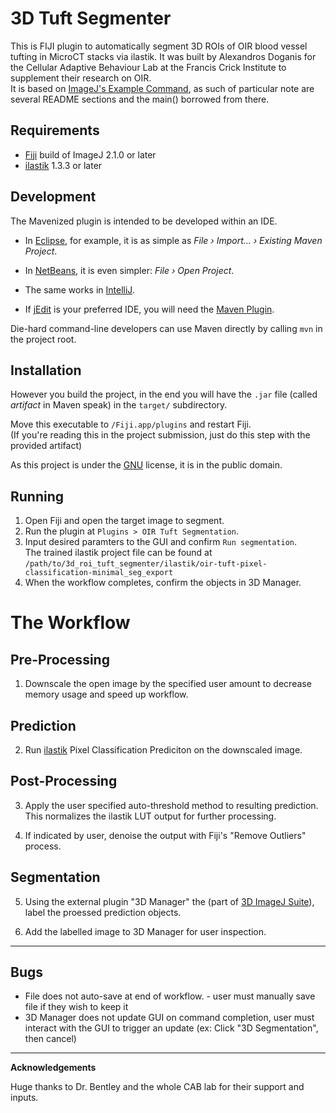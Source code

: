 3D Tuft Segmenter
==========================
This is FIJI plugin to automatically segment 3D ROIs of OIR blood vessel tufting in MicroCT stacks via ilastik.
It was built by Alexandros Doganis for the Cellular Adaptive Behaviour Lab at the Francis Crick Institute to supplement their research on OIR.  
It is based on [ImageJ's Example Command](https://github.com/imagej/example-imagej-command), as such of particular note are several README sections and the main() borrowed from there.

Requirements
------------

* [Fiji](https://imagej.net/Fiji/Downloads) build of ImageJ 2.1.0 or later
* [ilastik](https://www.ilastik.org/download.html) 1.3.3 or later

Development
-----------

The Mavenized plugin is intended to be developed within an IDE. 

* In [Eclipse](http://eclipse.org), for example, it is as simple as
  _File &#8250; Import... &#8250; Existing Maven Project_.

* In [NetBeans](http://netbeans.org), it is even simpler:
  _File &#8250; Open Project_.

* The same works in [IntelliJ](http://jetbrains.net).

* If [jEdit](http://jedit.org) is your preferred IDE, you will need the
  [Maven Plugin](http://plugins.jedit.org/plugins/?MavenPlugin).

Die-hard command-line developers can use Maven directly by calling `mvn`
in the project root.

Installation
--------------

However you build the project, in the end you will have the `.jar` file
(called *artifact* in Maven speak) in the `target/` subdirectory.

Move this executable to `/Fiji.app/plugins` and restart Fiji.  
(If you're reading this in the project submission, just do this step with the provided artifact)

As this project is under the [GNU](https://www.gnu.org/licenses/gpl-3.0.en.html) license, it is in the public domain.

Running
-------

1. Open Fiji and open the target image to segment.
2. Run the plugin at `Plugins > OIR Tuft Segmentation`.
3. Input desired paramters to the GUI and confirm `Run segmentation`.  
   The trained ilastik project file can be found at `/path/to/3d_roi_tuft_segmenter/ilastik/oir-tuft-pixel-classification-minimal_seg_export`
5. When the workflow completes, confirm the objects in 3D Manager.


The Workflow
=============

Pre-Processing
------------------

1. Downscale the open image by the specified user amount to decrease memory usage and speed up workflow.

Prediction
--------------

2. Run [ilastik](https://www.ilastik.org/index.html) Pixel Classification Prediciton on the downscaled image.

Post-Processing
-------------------

3. Apply the user specified auto-threshold method to resulting prediction.
   This normalizes the ilastik LUT output for further processing.

4. If indicated by user, denoise the output with Fiji's "Remove Outliers" process.

Segmentation
-------------

5. Using the external plugin "3D Manager" the (part of [3D ImageJ Suite](https://imagejdocu.tudor.lu/plugin/stacks/3d_ij_suite/start)), label the proessed prediction objects.

6. Add the labelled image to 3D Manager for user inspection.

------------------

Bugs
----
* File does not auto-save at end of workflow. - user must manually save file if they wish to keep it
* 3D Manager does not update GUI on command completion, user must interact with the GUI to trigger an update (ex: Click "3D Segmentation", then cancel)

------------------

**Acknowledgements**  

Huge thanks to Dr. Bentley and the whole CAB lab for their support and inputs.

